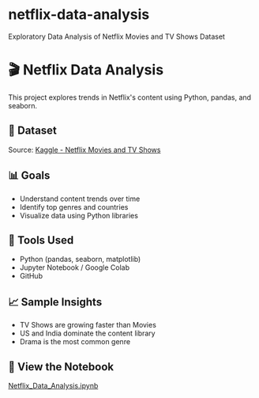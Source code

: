 # netflix-data-analysis
Exploratory Data Analysis of Netflix Movies and TV Shows Dataset
# 🎬 Netflix Data Analysis

This project explores trends in Netflix's content using Python, pandas, and seaborn.

## 📌 Dataset
Source: [Kaggle - Netflix Movies and TV Shows](https://www.kaggle.com/datasets/shivamb/netflix-shows)

## 📊 Goals
- Understand content trends over time
- Identify top genres and countries
- Visualize data using Python libraries

## 🔧 Tools Used
- Python (pandas, seaborn, matplotlib)
- Jupyter Notebook / Google Colab
- GitHub

## 📈 Sample Insights
- TV Shows are growing faster than Movies
- US and India dominate the content library
- Drama is the most common genre

## 📎 View the Notebook
[Netflix_Data_Analysis.ipynb](Netflix_Data_Analysis.ipynb)
